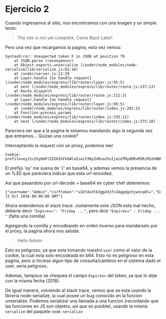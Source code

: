# Ejercicio 2

Cuando ingresamos al sitio, nos encontramos con una imagen y un simple texto:
> The site is not yet complete, Come Back Later! 

Pero una vez que recargamos la pagina, esta vez vemos:
```
SyntaxError: Unexpected token F in JSON at position 79
    at JSON.parse (<anonymous>)
    at Object.exports.unserialize (/under/node_modules/node-serialize/lib/serialize.js:62:16)
    at /under/server.js:12:29
    at Layer.handle [as handle_request] (/under/node_modules/express/lib/router/layer.js:95:5)
    at next (/under/node_modules/express/lib/router/route.js:137:13)
    at Route.dispatch (/under/node_modules/express/lib/router/route.js:112:3)
    at Layer.handle [as handle_request] (/under/node_modules/express/lib/router/layer.js:95:5)
    at /under/node_modules/express/lib/router/index.js:281:22
    at Function.process_params (/under/node_modules/express/lib/router/index.js:335:12)
    at next (/under/node_modules/express/lib/router/index.js:275:10)
```

Pareciera ser que a la pagina le estamos mandando algo la segunda vez que entramos... Quizas una cookie?

Interceptando la request con un proxy, podemos leer
```
Cookie: profile=eyJ1c2VybmFtZSI6IkFkbWluIiwiY3NyZnRva2VuIjoidTMydDRvM3RiM2dnNDMxZnMzNGdnZGdjaGp3bnphMGw9IiwiRXhwaXJlcz0iOkZyaWRheSwgMTMgT2N0IDIwMTggMDA6MDA6MDAgR01UIn0%3D
```

El prefijo 'ey' me suena de '{' en base64, y ademas vemos la presencia de un %3D que pareciera indicar que esta url-encoded.

Asi que pasandolo por url-decode + base64 en cyber chef obtenemos:
```
{"username":"Admin","csrftoken":"u32t4o3tb3gg431fs34ggdgchjwnza0l=","Expires=":Friday, 13 Oct 2018 00:00:00 GMT"}
```

Ahora entendemos el stack trace. Justamente este JSON esta mal hecho, deberia decir `"Expires=": "Friday ..."`, pero dice `"Expires=" : Friday ... "` (falta una comilla)

Agregando la comilla y encodeando en orden inverso para mandarselo por el proxy, la pagina ahora nos saluda:
> Hello Admin

Esto es peligroso, ya que esta tomando nuestro `user` como el valor de la cookie, la cual esta solo encodeada en b64. Esto no es peligroso en esta pagina, pero si hiciese algun tipo de consulta/cambios en el sistema dado el user, seria peligroso.

Ademas, tampoco se chequea el campo `Expires=` del token, ya que lo deje con la misma fecha (2018).

De igual manera, volviendo al stack trace, vemos que se esta usando la libreria node-serialize, la cual posee un bug conocido en la funcion unserialize. Podemos serializar una llamada a una funcion (recordando que las funciones en JS son objetos, asi que es posible), usando la misma `serialize` del paquete `node-serialize`